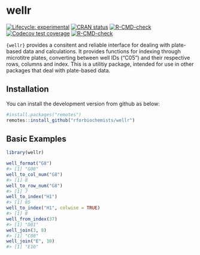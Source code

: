 
<!-- README.md is generated from README.Rmd. Please edit that file -->

# wellr

<!-- badges: start -->

[![Lifecycle:
experimental](https://img.shields.io/badge/lifecycle-experimental-orange.svg)](https://lifecycle.r-lib.org/articles/stages.html#experimental)
[![CRAN
status](https://www.r-pkg.org/badges/version/wellr)](https://CRAN.R-project.org/package=wellr)
[![R-CMD-check](https://github.com/rforbiochemists/wellr/workflows/R-CMD-check/badge.svg)](https://github.com/rforbiochemists/wellr/actions)
[![Codecov test
coverage](https://codecov.io/gh/rforbiochemists/wellr/branch/master/graph/badge.svg)](https://app.codecov.io/gh/rforbiochemists/wellr?branch=master)
[![R-CMD-check](https://github.com/rforbiochemists/wellr/actions/workflows/R-CMD-check.yaml/badge.svg)](https://github.com/rforbiochemists/wellr/actions/workflows/R-CMD-check.yaml)
<!-- badges: end -->

`{wellr}` provides a consitent and reliable interface for dealing with
plate-based data and calculations. It provides functions for indexing
through microtitre plates, converting between well IDs (“C05”) and their
respective rows, columns and index. This is a utilitiy package, intended
for use in other packages that deal with plate-based data.

## Installation

<!-- You can install the released version of wellr from [CRAN](https://CRAN.R-project.org) with: -->

You can install the development version from github as below:

``` r
#install.packages("remotes")
remotes::install_github("rforbiochemists/wellr")
```

## Basic Examples

``` r
library(wellr)

well_format("G8")
#> [1] "G08"
well_to_col_num("G8")
#> [1] 8
well_to_row_num("G8")
#> [1] 7
well_to_index("H1")
#> [1] 85
well_to_index("H1", colwise = TRUE)
#> [1] 8
well_from_index(37)
#> [1] "D01"
well_join(3, 8)
#> [1] "C08"
well_join("E", 10)
#> [1] "E10"
```

